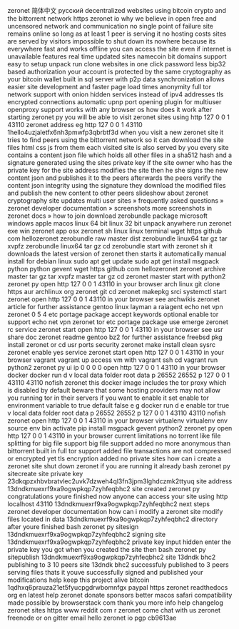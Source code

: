 zeronet 简体中文 русский decentralized websites using bitcoin crypto and the bittorrent network https zeronet io why we believe in open free and uncensored network and communication no single point of failure site remains online so long as at least 1 peer is serving it no hosting costs sites are served by visitors impossible to shut down its nowhere because its everywhere fast and works offline you can access the site even if internet is unavailable features real time updated sites namecoin bit domains support easy to setup unpack run clone websites in one click password less bip32 based authorization your account is protected by the same cryptography as your bitcoin wallet built in sql server with p2p data synchronization allows easier site development and faster page load times anonymity full tor network support with onion hidden services instead of ipv4 addresses tls encrypted connections automatic upnp port opening plugin for multiuser openproxy support works with any browser os how does it work after starting zeronet py you will be able to visit zeronet sites using http 127 0 0 1 43110 zeronet address eg http 127 0 0 1 43110 1hello4uzjaletfx6nh3pmwfp3qbrbtf3d when you visit a new zeronet site it tries to find peers using the bittorrent network so it can download the site files html css js from them each visited site is also served by you every site contains a content json file which holds all other files in a sha512 hash and a signature generated using the sites private key if the site owner who has the private key for the site address modifies the site then he she signs the new content json and publishes it to the peers afterwards the peers verify the content json integrity using the signature they download the modified files and publish the new content to other peers slideshow about zeronet cryptography site updates multi user sites » frequently asked questions » zeronet developer documentation » screenshots more screenshots in zeronet docs » how to join download zerobundle package microsoft windows apple macos linux 64 bit linux 32 bit unpack anywhere run zeronet exe win zeronet app osx zeronet sh linux linux terminal wget https github com hellozeronet zerobundle raw master dist zerobundle linux64 tar gz tar xvpfz zerobundle linux64 tar gz cd zerobundle start with zeronet sh it downloads the latest version of zeronet then starts it automatically manual install for debian linux sudo apt get update sudo apt get install msgpack python python gevent wget https github com hellozeronet zeronet archive master tar gz tar xvpfz master tar gz cd zeronet master start with python2 zeronet py open http 127 0 0 1 43110 in your browser arch linux git clone https aur archlinux org zeronet git cd zeronet makepkg srci systemctl start zeronet open http 127 0 0 1 43110 in your browser see archwikis zeronet article for further assistance gentoo linux layman a raiagent echo net vpn zeronet 0 5 4 etc portage package accept keywords optional enable tor support echo net vpn zeronet tor etc portage package use emerge zeronet rc service zeronet start open http 127 0 0 1 43110 in your browser see usr share doc zeronet readme gentoo bz2 for further assistance freebsd pkg install zeronet or cd usr ports security zeronet make install clean sysrc zeronet enable yes service zeronet start open http 127 0 0 1 43110 in your browser vagrant vagrant up access vm with vagrant ssh cd vagrant run python2 zeronet py ui ip 0 0 0 0 open http 127 0 0 1 43110 in your browser docker docker run d v local data folder root data p 26552 26552 p 127 0 0 1 43110 43110 nofish zeronet this docker image includes the tor proxy which is disabled by default beware that some hosting providers may not allow you running tor in their servers if you want to enable it set enable tor environment variable to true default false e g docker run d e enable tor true v local data folder root data p 26552 26552 p 127 0 0 1 43110 43110 nofish zeronet open http 127 0 0 1 43110 in your browser virtualenv virtualenv env source env bin activate pip install msgpack gevent python2 zeronet py open http 127 0 0 1 43110 in your browser current limitations no torrent like file splitting for big file support big file support added no more anonymous than bittorrent built in full tor support added file transactions are not compressed or encrypted yet tls encryption added no private sites how can i create a zeronet site shut down zeronet if you are running it already bash zeronet py sitecreate site private key 23dkqpzxhbvbratvlec2uvk7dzweh4ql3fn3jpm3lghdczmk2ttyuq site address 13dndkmuexrf9xa9ogwpkqp7zyhfeqbhc2 site created zeronet py congratulations youre finished now anyone can access your site using http localhost 43110 13dndkmuexrf9xa9ogwpkqp7zyhfeqbhc2 next steps zeronet developer documentation how can i modify a zeronet site modify files located in data 13dndkmuexrf9xa9ogwpkqp7zyhfeqbhc2 directory after youre finished bash zeronet py sitesign 13dndkmuexrf9xa9ogwpkqp7zyhfeqbhc2 signing site 13dndkmuexrf9xa9ogwpkqp7zyhfeqbhc2 private key input hidden enter the private key you got when you created the site then bash zeronet py sitepublish 13dndkmuexrf9xa9ogwpkqp7zyhfeqbhc2 site 13dndk bhc2 publishing to 3 10 peers site 13dndk bhc2 successfuly published to 3 peers serving files thats it youve successfully signed and published your modifications help keep this project alive bitcoin 1qdhxq6prauza21et5fyucpgdrwbomnfgx paypal https zeronet readthedocs org en latest help zeronet donate sponsors better macos safari compatibility made possible by browserstack com thank you more info help changelog zeronet sites https www reddit com r zeronet come chat with us zeronet freenode or on gitter email hello zeronet io pgp cb9613ae